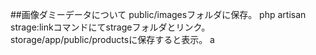 ##画像ダミーデータについて
public/imagesフォルダに保存。
php artisan strage:linkコマンドにてstrageフォルダとリンク。
storage/app/public/productsに保存すると表示。
a